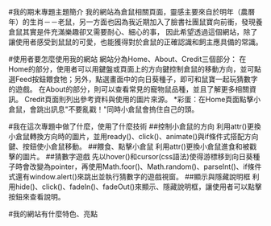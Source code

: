 #我的期末專題主題簡介
我的網站為倉鼠相關頁面，靈感主要來自於明年（農曆年）的生肖－－老鼠，另一方面也因為我近期加入了臉書社團鼠寶向前衝，發現養倉鼠其實是件充滿樂趣卻又需要耐心、細心的事，
因此希望透過這個網站，除了讓使用者感受到鼠鼠的可愛，也能獲得對於倉鼠的正確認識和飼主應具備的常識。

#使用者要怎麼使用我的網站
網站分為Home、About、Credit三個部分：
在Home的部分，使用者可以用鍵盤或頁面上的方向鍵控制倉鼠的移動方向，並可點選Feed按鈕餵食牠；另外，點選畫面中的向日葵種子，即可和鼠寶一起玩猜數字的遊戲。
在About的部分，則可以查看常見的寵物鼠品種，並且了解更多相關資訊。
Credit頁面則列出參考資料與使用的圖片來源。
*彩蛋：在Home頁面點擊小倉鼠，會跳出訊息"不要亂戳！"同時小倉鼠會摀住自己的頭。

#我在這次專題中做了什麼，使用了什麼技術
##控制小倉鼠的方向
利用attr()更換小倉鼠轉換方向時的圖片，並用ready()、click()、animate()與if條件式搭配方向鍵、按鈕使小倉鼠移動。
##餵食、點擊小倉鼠
利用attr()更換小倉鼠進食和被戳擊的圖片。
##猜數字遊戲
先以hover()和cursor(css語法)使得游標移到向日葵種子時會改變為pointer，再使用Math.foor()、Math.random()、parseInt()、if條件式還有window.alert()來跳出並執行猜數字的遊戲視窗。
##顯示與隱藏說明框
利用hide()、click()、fadeIn()、fadeOut()來顯示、隱藏說明框，讓使用者可以點擊按鈕來查看說明。

#我的網站有什麼特色、亮點
